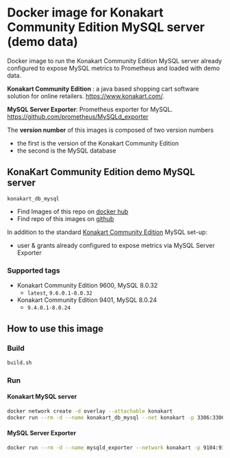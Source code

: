 # Docker image for Konakart Community Edition MySQL server (demo data)

Docker image to run the Konakart Community Edition MySQL server already configured to expose MySQL metrics to Prometheus and loaded with demo data.

**Konakart Community Edition** : a java based shopping cart software solution for online retailers. https://www.konakart.com/.

**MySQL Server Exporter**: Prometheus exporter for MySQL. https://github.com/prometheus/MySQLd_exporter

The **version number** of this images is composed of two version numbers
  * the first is the version of the Konakart Community Edition 
  * the second is the MySQL database 

## KonaKart Community Edition demo  MySQL server

`konakart_db_mysql`

* Find Images of this repo on [docker hub](https://hub.docker.com/repository/docker/chiabre/konakart_db_mysql)
* Find repo of this images on [github](https://github.com/chiabre/konakart_dockerized/konakart_db_mysql)

In addition to the standard [Konakart Community Edition](https://www.konakart.com/downloads/community_edition/) MySQL set-up:
* user & grants already configured to expose metrics via MySQL Server Exporter


### Supported tags

* Konakart Community Edition 9600, MySQL 8.0.32
   * `latest`, `9.6.0.1-8.0.32`
* Konakart Community Edition 9401, MySQL 8.0.24
   *  `9.4.0.1-8.0.24`

## How to use this image

### Build

```bash
build.sh
```

### Run

#### Konakart MySQL server

```bash
docker network create -d overlay --attachable konakart
docker run --rm -d --name konakart_db_mysql --net konakart -p 3306:3306/tcp chiabre/konakart_db_mysql
```

#### MySQL Server Exporter 

```bash
docker run --rm -d --name mysqld_exporter --network konakart -p 9104:9104 -e DATA_SOURCE_NAME="exporter_usr:exporter_pwd@(konakart_db_mysql:3306)/konakart" prom/mysqld-exporter
```